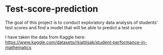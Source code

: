 # Test-score-prediction

The goal of this project is to conduct exploratory data analysis of students' test scores and find a model that will be able to predict a test score

I have taken the data from Kaggle here:
https://www.kaggle.com/datasets/rkiattisak/student-performance-in-mathematics

